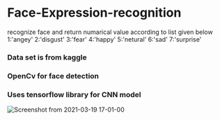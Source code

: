 
# Face-Expression-recognition
recognize face and return numarical value according to 
list given below 
1:'angey'
2:'disgust'
3:'fear'
4:'happy'
5:'netural'
6:'sad'
7:'surprise'
### Data set is from kaggle
### OpenCv for face detection
### Uses tensorflow library for CNN model
![Screenshot from 2021-03-19 17-01-00](https://user-images.githubusercontent.com/32328604/111774601-b4f07080-88d5-11eb-9f35-22eee4e6e3cf.png)
